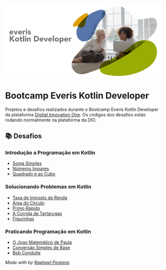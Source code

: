 ![](https://github.com/raphael-pestana/Bootcamp-Everis-Kotlin-Developer/blob/main/Desafios%20em%20Kotlin/Bootcamp-Everis-Kotlin-Developer-IMG.png)

# Bootcamp Everis Kotlin Developer

Projetos e desafios realizados durante o Bootcamp Everis Kotlin Developer da plataforma [Digital Innovation One](https://digitalinnovation.one/). Os códigos dos desafios estão rodando normalmente na plataforma da DIO.

## **📚 Desafios**

### Introdução a Programação em Kotlin

- [Soma Simples](https://github.com/raphael-pestana/Bootcamp-Everis-Kotlin-Developer/blob/main/Desafios%20em%20Kotlin/Introdu%C3%A7%C3%A3o%20a%20Programa%C3%A7%C3%A3o%20em%20Kotlin/Soma%20Simples.kt)
- [Números Ímpares](https://github.com/raphael-pestana/Bootcamp-Everis-Kotlin-Developer/blob/main/Desafios%20em%20Kotlin/Introdu%C3%A7%C3%A3o%20a%20Programa%C3%A7%C3%A3o%20em%20Kotlin/N%C3%BAmeros%20%C3%8Dmpares.kt)
- [Quadrado e ao Cubo](https://github.com/raphael-pestana/Bootcamp-Everis-Kotlin-Developer/blob/main/Desafios%20em%20Kotlin/Introdu%C3%A7%C3%A3o%20a%20Programa%C3%A7%C3%A3o%20em%20Kotlin/Quadrado%20e%20ao%20Cubo.kt)

### Solucionando Problemas em Kotlin

- [Taxa de Imposto de Renda](https://github.com/raphael-pestana/Bootcamp-Everis-Kotlin-Developer/blob/main/Desafios%20em%20Kotlin/Solucionando%20Problemas%20em%20Kotlin/Taxa%20de%20Imposto%20de%20Renda.kt)
- [Área do Círculo](https://github.com/raphael-pestana/Bootcamp-Everis-Kotlin-Developer/blob/main/Desafios%20em%20Kotlin/Solucionando%20Problemas%20em%20Kotlin/%C3%81rea%20do%20C%C3%ADrculo.kt)
- [Primo Rápido](https://github.com/raphael-pestana/Bootcamp-Everis-Kotlin-Developer/blob/main/Desafios%20em%20Kotlin/Solucionando%20Problemas%20em%20Kotlin/Primo%20R%C3%A1pido.kt)
- [A Corrida de Tartarugas](https://github.com/raphael-pestana/Bootcamp-Everis-Kotlin-Developer/blob/main/Desafios%20em%20Kotlin/Solucionando%20Problemas%20em%20Kotlin/A%20Corrida%20de%20Tartarugas.kt)
- [Figurinhas](https://github.com/raphael-pestana/Bootcamp-Everis-Kotlin-Developer/blob/main/Desafios%20em%20Kotlin/Solucionando%20Problemas%20em%20Kotlin/Figurinhas.kt)

### Praticando Programação em Kotlin

- [O Jogo Matemático de Paula](https://github.com/raphael-pestana/Bootcamp-Everis-Kotlin-Developer/blob/main/Desafios%20em%20Kotlin/Praticando%20Programa%C3%A7%C3%A3o%20em%20Kotlin/O%20jogo%20Matem%C3%A1tico%20de%20Paula.kt)
- [Conversão Simples de Base](https://github.com/raphael-pestana/Bootcamp-Everis-Kotlin-Developer/blob/main/Desafios%20em%20Kotlin/Praticando%20Programa%C3%A7%C3%A3o%20em%20Kotlin/Convers%C3%A3o%20Simples%20de%20Base.kt)
- [Bob Conduite](https://github.com/raphael-pestana/Bootcamp-Everis-Kotlin-Developer/blob/main/Desafios%20em%20Kotlin/Praticando%20Programa%C3%A7%C3%A3o%20em%20Kotlin/Bob%20Conduite.kt)

*Made with by [Raphael Pestana](https://www.linkedin.com/in/raphaelpestana)*

